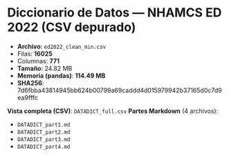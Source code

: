 # Diccionario de Datos — NHAMCS ED 2022 (CSV depurado)
- **Archivo**: `ed2022_clean_min.csv`
- Filas: **16025**
- Columnas: **771**
- **Tamaño**: 24.82 MB
- **Memoria (pandas)**: **114.49 MB**
- **SHA256**: 7d6fbba43814945bb624b00799a69caddd4d015979942b37165d0c7d9ea9fffc

**Vista completa (CSV)**: `DATADICT_full.csv`
**Partes Markdown** (4 archivos):
- `DATADICT_part1.md`
- `DATADICT_part2.md`
- `DATADICT_part3.md`
- `DATADICT_part4.md`
